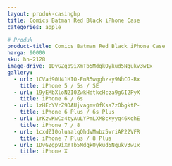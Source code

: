 ```yaml
---
layout: produk-casinghp
title: Comics Batman Red Black iPhone Case
categories: apple

# Produk
product-title: Comics Batman Red Black iPhone Case
harga: 90000
sku: hn-2128
image-drive: 1DvGZgp9iXmTb5MdqkOykud5Nqukv3wIx
gallery:
  - url: 1CVad90U41HIO-EnR5wqghzay9NhCG-Rx
    title: iPhone 5 / 5s / SE
  - url: 19yEMbXloN2I0ZwkHdtkcHcza9gGI2PyX
    title: iPhone 6 / 6s
  - url: 1zHEcYVrZ9DAUjvagmv0fKss7zObgktP-
    title: iPhone 6 Plus / 6s Plus
  - url: 1rKzwKwCz4tyAuLYPmLXMBcKyyq46KqhE
    title: iPhone 7 / 8
  - url: 1cxdZI0oluaalqQhdvMwbz5wriAP22VFR
    title: iPhone 7 Plus / 8 Plus
  - url: 1DvGZgp9iXmTb5MdqkOykud5Nqukv3wIx
    title: iPhone X
---
```

